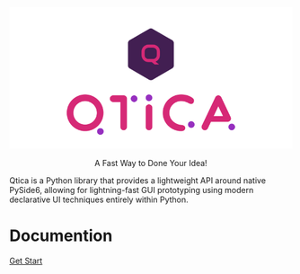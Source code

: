 <p align="center">
  <a href="https://omamkaz.gitbook.io/qtica/">
    <img alt="Qtica" src="./logo.png">
  </a>
</p>

<p align="center">
  A Fast Way to Done Your Idea!
</p>

Qtica is a Python library that provides a lightweight API around native PySide6, allowing for lightning-fast GUI prototyping using modern declarative UI techniques entirely within Python.

# Documention

[Get Start](https://omamkaz.gitbook.io/qtica/)
